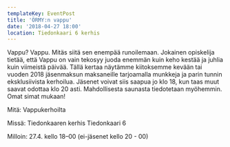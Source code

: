 ```yaml
---
templateKey: EventPost
title: 'ÖRMY:n vappu'
date: '2018-04-27 18:00'
location: Tiedonkaari 6 kerhis
---
```

Vappu? Vappu. Mitäs siitä sen enempää runoilemaan. Jokainen opiskelija tietää, että Vappu on vain tekosyy juoda enemmän kuin keho kestää ja juhlia kuin viimeistä päivää. Tällä kertaa näytämme kiitoksemme kevään tai vuoden 2018 jäsenmaksun maksaneille tarjoamalla munkkeja ja parin tunnin eksklusiivista kerhoilua. Jäsenet voivat siis saapua jo klo 18, kun taas muut saavat odottaa klo 20 asti. Mahdollisesta saunasta tiedotetaan myöhemmin. Omat simat mukaan!



Mitä: Vappukerhoilta

Missä: Tiedonkaaren kerhis Tiedonkaari 6

Milloin: 27.4. kello 18–00 (ei-jäsenet kello 20 - 00)
